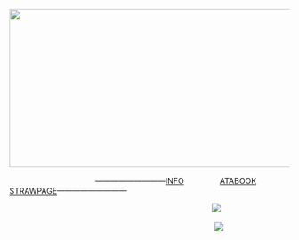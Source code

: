 <p align="center">
      <img width="900" height="285" src="https://64.media.tumblr.com/839557213572e8b83f793fa233ee96ee/9fa72427245b5325-cc/s400x600/63d93f1efaa3be13b6f9cdef7e6eb3eb519a2f86.pnj">
</p>

ㅤㅤㅤㅤㅤㅤㅤㅤㅤㅤㅤㅤ—————————[INFO](https://t.me/ligninf1)ㅤㅤㅤㅤㅤ[ATABOOK](https://lignexxx.atabook.org/)ㅤㅤㅤㅤ[STRAWPAGE](lignexxx.straw.page)—————————

ㅤㅤㅤㅤㅤㅤㅤㅤㅤㅤㅤㅤㅤㅤㅤㅤㅤㅤㅤㅤㅤㅤ ㅤㅤ ㅤ ㅤ  ㅤ![](https://komarev.com/ghpvc/?username=lignexxx&style=for-the-badge&color=000080&label=☪)




ㅤㅤㅤㅤㅤㅤㅤㅤㅤㅤㅤㅤㅤㅤㅤㅤㅤㅤㅤㅤㅤㅤ  ㅤㅤㅤㅤㅤ ㅤ![](https://64.media.tumblr.com/ef2009d1b59c4f2a6ed9611a69541621/4be796724bd518c7-e8/s75x75_c1/dd34af64d46b5cbd885a70dcee8fb046df46f2ac.gifv)
